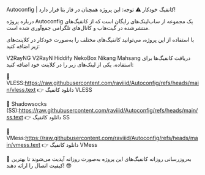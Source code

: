 Autoconfig | کانفیگ خودکار
⚠ توجه: این پروژه همچنان در فاز بتا قرار دارد!

درباره پروژه
Autoconfig یک مجموعه از ساب‌لینک‌های رایگان است که از کانفیگ‌های منتشرشده در گیت‌هاب و کانال‌های تلگرامی جمع‌آوری شده است.

با استفاده از این پروژه، می‌توانید کانفیگ‌های مختلف را به‌صورت خودکار در کلاینت‌های زیر اضافه کنید:

V2RayNG
V2RayN
Hiddify
NekoBox
Nikang
Mahsang
دریافت کانفیگ‌ها
برای استفاده، یکی از لینک‌های زیر را در کلاینت خود اضافه کنید:

🔹 VLESS:https://raw.githubusercontent.com/raviiid/Autoconfig/refs/heads/main/vless.text
👉 دانلود کانفیگ VLESS

🔹 Shadowsocks (SS):https://raw.githubusercontent.com/raviiid/Autoconfig/refs/heads/main/ss.text
👉 دانلود کانفیگ SS

🔹 VMess:https://raw.githubusercontent.com/raviiid/Autoconfig/refs/heads/main/vmess.text
👉 دانلود کانفیگ VMess

🚀 به‌روزرسانی روزانه
کانفیگ‌های این پروژه به‌صورت روزانه آپدیت می‌شوند تا بهترین کیفیت اتصال را ارائه دهند! 😎
